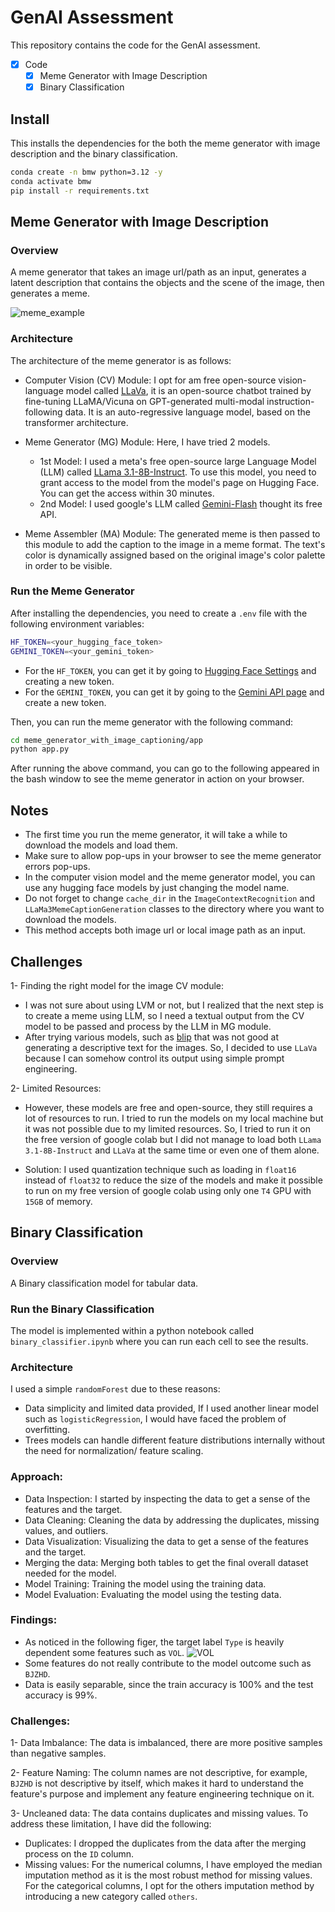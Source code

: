 # GenAI Assessment
This repository contains the code for the GenAI assessment.

- [x] Code
    - [x] Meme Generator with Image Description
    - [x] Binary Classification

## Install
This installs the dependencies for the both the meme generator with image description and the binary classification.
```bash
conda create -n bmw python=3.12 -y
conda activate bmw
pip install -r requirements.txt
```

## Meme Generator with Image Description

### Overview

A meme generator that takes an image url/path as an input, generates a latent description that contains the objects and the scene of the image, then generates a meme.

![meme_example](assets/example.png)

### Architecture
The architecture of the meme generator is as follows:
- Computer Vision (CV) Module: I opt for am free open-source vision-language model called [LLaVa](https://huggingface.co/llava-hf/llava-1.5-7b-hf), it is an open-source chatbot trained by fine-tuning LLaMA/Vicuna on GPT-generated multi-modal instruction-following data. It is an auto-regressive language model, based on the transformer architecture.

- Meme Generator (MG) Module: Here, I have tried 2 models. 
    - 1st Model: I used a meta's free open-source large Language Model (LLM) called [LLama 3.1-8B-Instruct](https://huggingface.co/meta-llama/Meta-Llama-3.1-8B-Instruct). To use this model, you need to grant access to the model from the model's page on Hugging Face. You can get the access within 30 minutes.
    - 2nd Model: I used google's LLM called [Gemini-Flash](https://deepmind.google/technologies/gemini/flash/) thought its free API.

- Meme Assembler (MA) Module: The generated meme is then passed to this module to add the caption to the image in a meme format. The text's color is dynamically assigned based on the original image's color palette in order to be visible.

### Run the Meme Generator
After installing the dependencies, you need to create a `.env` file with the following environment variables:
```bash
HF_TOKEN=<your_hugging_face_token>
GEMINI_TOKEN=<your_gemini_token>
```
- For the `HF_TOKEN`, you can get it by going to [Hugging Face Settings](https://huggingface.co/settings/tokens) and creating a new token.
- For the `GEMINI_TOKEN`, you can get it by going to the [Gemini API page](https://ai.google.dev/gemini-api/docs/api-key) and create a new token.

Then, you can run the meme generator with the following command:
```bash
cd meme_generator_with_image_captioning/app
python app.py
```
After running the above command, you can go to the following appeared in the bash window to see the meme generator in action on your browser.

## Notes
- The first time you run the meme generator, it will take a while to download the models and load them.
- Make sure to allow pop-ups in your browser to see the meme generator errors pop-ups.
- In the computer vision model and the meme generator model, you can use any hugging face models by just changing the model name.
- Do not forget to change `cache_dir` in the `ImageContextRecognition` and `LLaMa3MemeCaptionGeneration` classes to the directory where you want to download the models.
- This method accepts both image url or local image path as an input.


## Challenges

1- Finding the right model for the image CV module:
-  I was not sure about using LVM or not, but I realized that the next step is to create a meme using LLM, so I need a textual output from the CV model to be passed and process by the LLM in MG module.
- After trying various models, such as [blip](https://huggingface.co/Salesforce/blip-image-captioning-large) that was not good at generating a descriptive text for the images. So, I decided to use `LLaVa` because I can somehow control its output using simple prompt engineering.

2- Limited Resources:
- However, these models are free and open-source, they still requires a lot of resources to run. I tried to run the models on my local machine but it was not possible due to my limited resources. So, I tried to run it on the free version of google colab but I did not manage to load both `LLama 3.1-8B-Instruct` and `LLaVa` at the same time or even one of them alone.

- Solution: I used quantization technique such as loading in `float16` instead of `float32` to reduce the size of the models and make it possible to run on my free version of google colab using only one `T4` GPU with `15GB` of memory.

## Binary Classification

### Overview

A Binary classification model for tabular data.

### Run the Binary Classification
The model is implemented within a python notebook called `binary_classifier.ipynb` where you can run each cell to see the results.
### Architecture

I used a simple `randomForest` due to these reasons:
- Data simplicity and limited data provided, If I used another linear model such as `logisticRegression`, I would have faced the problem of overfitting.
- Trees models can handle different feature distributions internally without the need for normalization/ feature scaling.


### Approach:

- Data Inspection: I started by inspecting the data to get a sense of the features and the target.
- Data Cleaning: Cleaning the data by addressing the duplicates, missing values, and outliers.
- Data Visualization: Visualizing the data to get a sense of the features and the target.
- Merging the data: Merging both tables to get the final overall dataset needed for the model.
- Model Training: Training the model using the training data.
- Model Evaluation: Evaluating the model using the testing data.

### Findings: 
- As noticed in the following figer, the target label `Type` is heavily dependent some features such as `VOL`.
![VOL](assets/VOL.png)
- Some features do not really contribute to the model outcome such as `BJZHD`.
- Data is easily separable, since the train accuracy is 100% and the test accuracy is 99%.

### Challenges:

1- Data Imbalance: The data is imbalanced, there are more positive samples than negative samples.

2- Feature Naming: The column names are not descriptive, for example, `BJZHD` is not descriptive by itself, which makes it hard to understand the feature's purpose and implement any feature engineering technique on it.

3- Uncleaned data: The data contains duplicates and missing values. To address these limitation, I have did the following:
- Duplicates: I dropped the duplicates from the data after the merging process on the `ID` column.
- Missing values: For the numerical columns, I have employed the median imputation method as it is the most robust method for missing values. For the categorical columns, I opt for the others imputation method by introducing a new category called `others`.